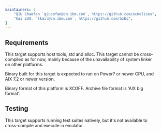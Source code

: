 ```yaml
---
maintainers: [
    "QIU Chaofan `qiucofan@cn.ibm.com`, https://github.com/ecnelises",
    "Kai LUO, `lkail@cn.ibm.com`, https://github.com/bzEq",
]
---
```


## Requirements

This target supports host tools, std and alloc. This target cannot be cross-compiled as for now, mainly because of the unavailability of system linker on other platforms.

Binary built for this target is expected to run on Power7 or newer CPU, and AIX 7.2 or newer version.

Binary format of this platform is XCOFF. Archive file format is 'AIX big format'.

## Testing

This target supports running test suites natively, but it's not available to cross-compile and execute in emulator.
